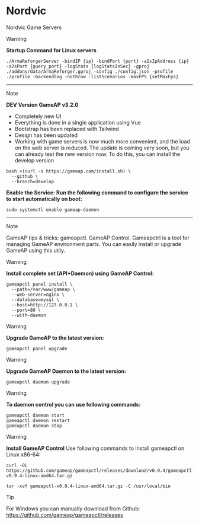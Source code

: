 # Nordvic
Nordvic Game Servers

> [!WARNING]
> **Startup Command for Linux servers**

```
./ArmaReforgerServer -bindIP {ip} -bindPort {port} -a2sIpAddress {ip} -a2sPort {query_port} -logStats {logStatsInSec} -gproj ./addons/data/ArmaReforger.gproj -config ./config.json -profile ./profile -backendlog -nothrow -listScenarios -maxFPS {setMaxFps}
```

*** 
> [!NOTE]
>**DEV Version GameAP v3.2.0**
>- Completely new UI
>- Everything is done in a single application using Vue
>- Bootstrap has been replaced with Tailwind
>- Design has been updated
>- Working with game servers is now much more convenient, and the load on the web server is reduced.
> The update is coming very soon, but you can already test the new version now. To do this, you can install the develop version
```
bash <(curl -s https://gameap.com/install.sh) \
  --github \
  --branch=develop
```
**Enable the Service: Run the following command to configure the service to start automatically on boot:**
```
sudo systemctl enable gameap-daemon
```
*** 
> [!NOTE]
> GameAP tips & tricks: gameapctl. GameAP Control. Gameapctrl is a tool for managing GameAP environment parts. You can easily install or upgrade GameAP using this utily.

> [!WARNING]
> **Install complete set (API+Daemon) using GameAP Control:**
```
gameapctl panel install \
  --path=/var/www/gameap \
  --web-server=nginx \
  --database=mysql \
  --host=http://127.0.0.1 \
  --port=80 \
  --with-daemon
```
> [!WARNING]
> **Upgrade GameAP to the latest version:**
```
gameapctl panel upgrade
```
> [!WARNING]
> **Upgrade GameAP Daemon to the latest version:**
```
gameapctl daemon upgrade
```
> [!WARNING]
> **To daemon control you can use following commands:**
```
gameapctl daemon start
gameapctl daemon restart
gameapctl daemon stop
```
> [!WARNING]
> **Install GameAP Control**
> Use following commands to install gameapctl on Linux x86-64:
```
curl -OL https://github.com/gameap/gameapctl/releases/download/v0.9.4/gameapctl-v0.9.4-linux-amd64.tar.gz
```
```
tar -xvf gameapctl-v0.9.4-linux-amd64.tar.gz -C /usr/local/bin
```
> [!TIP]
> For Windows you can manually download from Github: https://github.com/gameap/gameapctl/releases
